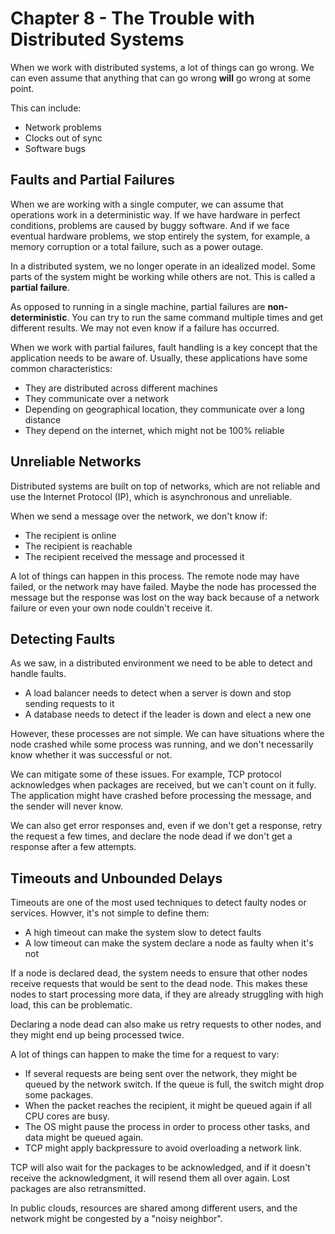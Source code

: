 # Chapter 8 - The Trouble with Distributed Systems

When we work with distributed systems, a lot of things can go wrong. We can even assume that anything that can go wrong
**will** go wrong at some point.

This can include:
- Network problems
- Clocks out of sync
- Software bugs

## Faults and Partial Failures

When we are working with a single computer, we can assume that operations work in a deterministic way. If we have
hardware in perfect conditions, problems are caused by buggy software. And if we face eventual hardware problems, we
stop entirely the system, for example, a memory corruption or a total failure, such as a power outage.

In a distributed system, we no longer operate in an idealized model. Some parts of the system might be working while
others are not. This is called a **partial failure**.

As opposed to running in a single machine, partial failures are **non-deterministic**. You can try to run the same
command multiple times and get different results. We may not even know if a failure has occurred.

When we work with partial failures, fault handling is a key concept that the application needs to be aware of. Usually,
these applications have some common characteristics:
- They are distributed across different machines
- They communicate over a network
- Depending on geographical location, they communicate over a long distance
- They depend on the internet, which might not be 100% reliable

## Unreliable Networks

Distributed systems are built on top of networks, which are not reliable and use the Internet Protocol (IP), which is
asynchronous and unreliable.

When we send a message over the network, we don't know if:
- The recipient is online
- The recipient is reachable
- The recipient received the message and processed it

A lot of things can happen in this process. The remote node may have failed, or the network may have failed. Maybe
the node has processed the message but the response was lost on the way back because of a network failure or even
your own node couldn't receive it.

## Detecting Faults

As we saw, in a distributed environment we need to be able to detect and handle faults.

- A load balancer needs to detect when a server is down and stop sending requests to it
- A database needs to detect if the leader is down and elect a new one

However, these processes are not simple. We can have situations where the node crashed while some process was running,
and we don't necessarily know whether it was successful or not.

We can mitigate some of these issues. For example, TCP protocol acknowledges when packages are received, but we can't
count on it fully. The application might have crashed before processing the message, and the sender will never know.

We can also get error responses and, even if we don't get a response, retry the request a few times, and declare the 
node dead if we don't get a response after a few attempts.

## Timeouts and Unbounded Delays

Timeouts are one of the most used techniques to detect faulty nodes or services. Howver, it's not simple to define them:
- A high timeout can make the system slow to detect faults
- A low timeout can make the system declare a node as faulty when it's not

If a node is declared dead, the system needs to ensure that other nodes receive requests that would be sent to the
dead node. This makes these nodes to start processing more data, if they are already struggling with high load, this
can be problematic.

Declaring a node dead can also make us retry requests to other nodes, and they might end up being processed twice.

A lot of things can happen to make the time for a request to vary:
- If several requests are being sent over the network, they might be queued by the network switch. If the queue is full,
the switch might drop some packages.
- When the packet reaches the recipient, it might be queued again if all CPU cores are busy.
- The OS might pause the process in order to process other tasks, and data might be queued again.
- TCP might apply backpressure to avoid overloading a network link.

TCP will also wait for the packages to be acknowledged, and if it doesn't receive the acknowledgment, it will resend
them all over again. Lost packages are also retransmitted.

In public clouds, resources are shared among different users, and the network might be congested by a "noisy neighbor".